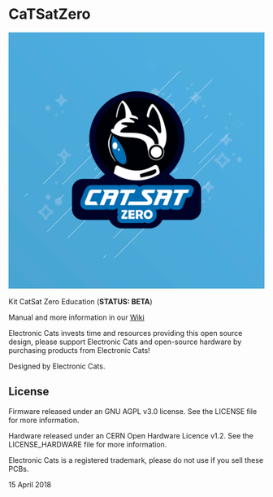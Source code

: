 # CaTSatZero
![CatSatZero](https://github.com/ElectronicCats/CatSatZero/raw/master/catsatzero.jpg)


Kit CatSat Zero Education (**STATUS: BETA**)

Manual and more information in our [Wiki](https://github.com/ElectronicCats/CatSatZero/wiki)

Electronic Cats invests time and resources providing this open source design, please support Electronic Cats and open-source hardware by purchasing products from Electronic Cats!

Designed by Electronic Cats.

## License

Firmware released under an GNU AGPL v3.0 license. See the LICENSE file for more information.

Hardware released under an CERN Open Hardware Licence v1.2. See the LICENSE_HARDWARE file for more information.

Electronic Cats is a registered trademark, please do not use if you sell these PCBs.

15 April 2018
